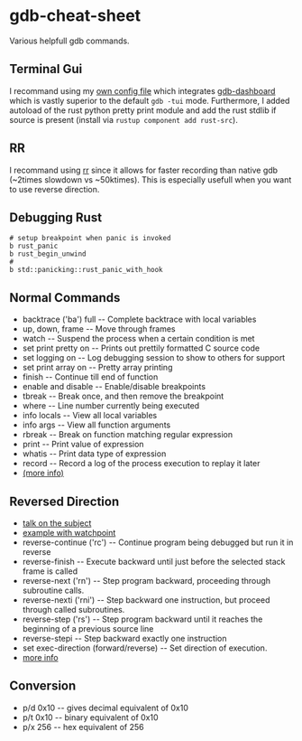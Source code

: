 # gdb-cheat-sheet
Various helpfull gdb commands.

## Terminal Gui
I recommand using my [own config file](https://github.com/jean-airoldie/dotfiles/blob/master/.gdbinit)
which integrates [gdb-dashboard](https://github.com/cyrus-and/gdb-dashboard)
which is vastly superior to the default `gdb -tui` mode. Furthermore,
I added autoload of the rust python pretty print module and add the rust stdlib if
source is present (install via `rustup component add rust-src`).

## RR
I recommand using [rr](https://github.com/mozilla/rr) since it allows for faster recording than
native gdb (~2times slowdown vs ~50ktimes). This is especially usefull when you want to use
reverse direction.

## Debugging Rust
```
# setup breakpoint when panic is invoked
b rust_panic
b rust_begin_unwind
#
b std::panicking::rust_panic_with_hook
```

## Normal Commands
* backtrace ('ba') full -- Complete backtrace with local variables
* up, down, frame -- Move through frames
* watch -- Suspend the process when a certain condition is met
* set print pretty on -- Prints out prettily formatted C source code
* set logging on -- Log debugging session to show to others for support
* set print array on -- Pretty array printing
* finish -- Continue till end of function
* enable and disable -- Enable/disable breakpoints
* tbreak -- Break once, and then remove the breakpoint
* where -- Line number currently being executed
* info locals -- View all local variables
* info args -- View all function arguments
* rbreak -- Break on function matching regular expression
* print -- Print value of expression
* whatis -- Print data type of expression
* record --  Record a log of the process execution to replay it later
* [(more info)](https://sourceware.org/gdb/onlinedocs/gdb/Process-Record-and-Replay.html)
## Reversed Direction
* [talk on the subject](https://youtu.be/-n9Fkq1e6sg?t=2266)
* [example with watchpoint](https://github.com/mozilla/rr/wiki/Usage#reverse-execution)
* reverse-continue ('rc') -- Continue program being debugged but run it in reverse
* reverse-finish -- Execute backward until just before the selected stack frame is called
* reverse-next ('rn') -- Step program backward, proceeding through subroutine calls.
* reverse-nexti ('rni') -- Step backward one instruction, but proceed through called subroutines.
* reverse-step ('rs') -- Step program backward until it reaches the beginning of a previous source line
* reverse-stepi -- Step backward exactly one instruction
* set exec-direction (forward/reverse) -- Set direction of execution.
* [more info](https://sourceware.org/gdb/onlinedocs/gdb/Reverse-Execution.html#Reverse-Execution)
## Conversion
* p/d 0x10 -- gives decimal equivalent of 0x10
* p/t 0x10 -- binary equivalent of 0x10
* p/x 256 -- hex equivalent of 256

